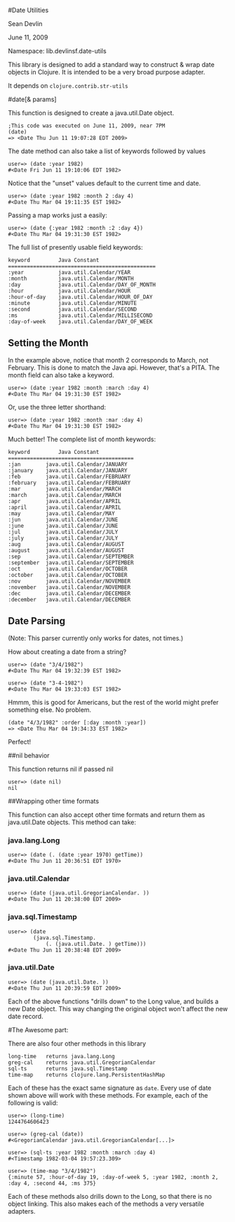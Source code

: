 #Date Utilities

Sean Devlin 

June 11, 2009

Namespace: lib.devlinsf.date-utils

This library is designed to add a standard way to construct & wrap date objects in Clojure.  It is intended to be a very broad purpose adapter.

It depends on `clojure.contrib.str-utils`

#date[& params]

This function is designed to create a java.util.Date object.

	;This code was executed on June 11, 2009, near 7PM
	(date)
	=> <Date Thu Jun 11 19:07:28 EDT 2009>
	
The date method can also take a list of keywords followed by values

	user=> (date :year 1982)
	#<Date Fri Jun 11 19:10:06 EDT 1982>

Notice that the "unset" values default to the current time and date.
	
	user=> (date :year 1982 :month 2 :day 4)
	#<Date Thu Mar 04 19:11:35 EST 1982>

Passing a map works just a easily:

	user=> (date {:year 1982 :month :2 :day 4})
	#<Date Thu Mar 04 19:31:30 EST 1982>

The full list of presently usable field keywords: 

	keyword			Java Constant
	===============================================
	:year 			java.util.Calendar/YEAR
    :month 			java.util.Calendar/MONTH
    :day 			java.util.Calendar/DAY_OF_MONTH
    :hour 			java.util.Calendar/HOUR
    :hour-of-day 	java.util.Calendar/HOUR_OF_DAY
    :minute 		java.util.Calendar/MINUTE
    :second 		java.util.Calendar/SECOND
    :ms 			java.util.Calendar/MILLISECOND
    :day-of-week 	java.util.Calendar/DAY_OF_WEEK

## Setting the Month
	
In the example above, notice that month 2 corresponds to March, not February.  This is done to match the Java api.  However, that's a PITA.
The month field can also take a keyword.
	
	user=> (date :year 1982 :month :march :day 4)
	#<Date Thu Mar 04 19:31:30 EST 1982>

Or, use the three letter shorthand:

	user=> (date :year 1982 :month :mar :day 4)
	#<Date Thu Mar 04 19:31:30 EST 1982>

Much better!  The complete list of month keywords:

	keyword			Java Constant
	========================================
	:jan 		java.util.Calendar/JANUARY
    :january 	java.util.Calendar/JANUARY
    :feb 		java.util.Calendar/FEBRUARY
    :february 	java.util.Calendar/FEBRUARY
    :mar 		java.util.Calendar/MARCH
    :march 		java.util.Calendar/MARCH
    :apr 		java.util.Calendar/APRIL
    :april 		java.util.Calendar/APRIL
    :may 		java.util.Calendar/MAY
    :jun 		java.util.Calendar/JUNE
    :june 		java.util.Calendar/JUNE
    :jul 		java.util.Calendar/JULY
    :july 		java.util.Calendar/JULY
    :aug 		java.util.Calendar/AUGUST
    :august 	java.util.Calendar/AUGUST
    :sep 		java.util.Calendar/SEPTEMBER
    :september 	java.util.Calendar/SEPTEMBER
    :oct 		java.util.Calendar/OCTOBER
    :october 	java.util.Calendar/OCTOBER
    :nov 		java.util.Calendar/NOVEMBER
    :november 	java.util.Calendar/NOVEMBER
    :dec 		java.util.Calendar/DECEMBER
    :december 	java.util.Calendar/DECEMBER

## Date Parsing

(Note: This parser currently only works for dates, not times.)

How about creating a date from a string?

	user=> (date "3/4/1982")
	#<Date Thu Mar 04 19:32:39 EST 1982>
	
	user=> (date "3-4-1982")
	#<Date Thu Mar 04 19:33:03 EST 1982>
	
Hmmm, this is good for Americans, but the rest of the world might prefer something else.  No problem.

	(date "4/3/1982" :order [:day :month :year])
	=> <Date Thu Mar 04 19:34:33 EST 1982>
	
Perfect! 

##nil behavior

This function returns nil if passed nil

	user=> (date nil)
	nil

##Wrapping other time formats

This function can also accept other time formats and return them as java.util.Date objects.  This method can take:

### java.lang.Long

	user=> (date (. (date :year 1970) getTime))
	#<Date Thu Jun 11 20:36:51 EDT 1970>

### java.util.Calendar

	user=> (date (java.util.GregorianCalendar. ))
	#<Date Thu Jun 11 20:38:00 EDT 2009>

### java.sql.Timestamp

	user=> (date 
			(java.sql.Timestamp. 
				(. (java.util.Date. ) getTime)))
	#<Date Thu Jun 11 20:38:48 EDT 2009>
	
### java.util.Date

	user=> (date (java.util.Date. ))
	#<Date Thu Jun 11 20:39:59 EDT 2009>

Each of the above functions "drills down" to the Long value, and builds a new Date object.  This way changing the original object won't affect the new date record.

#The Awesome part:

There are also four other methods in this library

	long-time 	returns java.lang.Long
	greg-cal 	returns java.util.GregorianCalendar
	sql-ts 		returns java.sql.Timestamp
	time-map 	returns clojure.lang.PersistentHashMap

Each of these has the exact same signature as `date`.  Every use of date shown above will work with these methods. For example, each of the following is valid:

	user=> (long-time)
	1244764606423

	user=> (greg-cal (date))
	#<GregorianCalendar java.util.GregorianCalendar[...]>
	
	user=> (sql-ts :year 1982 :month :march :day 4)
	#<Timestamp 1982-03-04 19:57:23.309>
	
	user=> (time-map "3/4/1982")
	{:minute 57, :hour-of-day 19, :day-of-week 5, :year 1982, :month 2, :day 4, :second 44, :ms 375}
	
Each of these methods also drills down to the Long, so that there is no object linking.  This also makes each of the methods a very versatile adapters.
